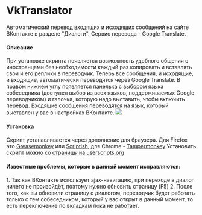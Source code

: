 VkTranslator
======

Автоматический перевод входящих и исходящих сообщений на сайте ВКонтакте в разделе "Диалоги". Сервис перевода - Google Translate.

<h4>Описание</h4>
При установке скрипта появляется возможность удобного общения с иностранцами без необходимости каждый раз копировать и вставлять свои и его реплики в переводчик. Теперь все сообщения, и исходящие, и входящие, автоматически переводятся через Google Translate. В правом нижнем углу появляется панелька с выбором языка собеседника (доступен выбор из всех языков, поддерживаемых Google переводчиком) и галочка, которую надо выставить, чтобы включить перевод. Входящие сообщения переводятся на язык, который выставлен у вас в настройках ВКонтакте.

<img src="https://s3.amazonaws.com/uso_ss/25141/large.png?1391368031" />


<h4>Установка</h4>
Скрипт устанавливается через дополнение для браузера. Для Firefox это <a href="https://addons.mozilla.org/ru/firefox/addon/greasemonkey/">Greasemonkey</a> или <a href="https://addons.mozilla.org/ru/firefox/addon/scriptish/">Scriptish</a>, для Chrome - <a href="https://chrome.google.com/webstore/detail/tampermonkey/dhdgffkkebhmkfjojejmpbldmpobfkfo?hl=ru">Tampermonkey</a>
Установить скрипт можно со <a href="http://userscripts.org/scripts/show/311768">страницы на userscripts.org</a>

<h4>Известные проблемы, которые в данный момент исправляются:</h4>
1. Так как ВКонтакте использует ajax-навигацию, при переходе в диалог ничего не произойдёт, поэтому нужно обновить страницу (F5)
2. После того, как вы обновили страницу с диалогом, переводчик будет работать только с тем собеседником, который у вас открыт в данный момент, то есть переключение по вкладкам пока не работает.